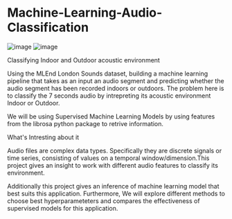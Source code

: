 # Machine-Learning-Audio-Classification
![image](https://user-images.githubusercontent.com/98383338/213648125-a0fcc678-06bc-4e18-b1ea-d8ec01b22e92.png) ![image](https://user-images.githubusercontent.com/98383338/213648223-88ce3cd7-be18-43e7-ab62-e97f3dc81504.png)

Classifying Indoor and Outdoor acoustic environment

Using the MLEnd London Sounds dataset, building a machine learning pipeline that takes as an input an audio segment and predicting whether the audio segment has been recorded indoors or outdoors. The problem here is to classify the 7 seconds audio by intrepreting its acoustic environment Indoor or Outdoor.

We will be using Supervised Machine Learning Models by using features from the librosa python package to retrive information.

What's Intresting about it

Audio files are complex data types. Specifically they are discrete signals or time series, consisting of values on a temporal window/dimension.This project gives an insight to work with different audio features to classify its environment.

Additionally this project gives an inference of machine learning model that best suits this application. Furthermore, We will explore different methods to choose best hyperparameteters and compares the effectiveness of supervised models for this application.
